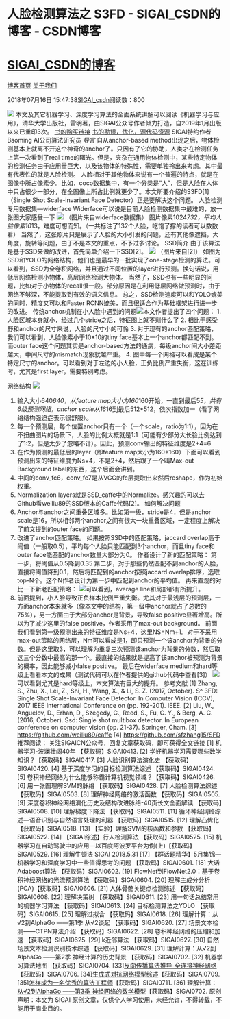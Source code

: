 
# 人脸检测算法之 S3FD - SIGAI_CSDN的博客 - CSDN博客
# [SIGAI_CSDN的博客](https://blog.csdn.net/sigai_csdn)


[博客首页](https://blog.csdn.net/SIGAI_CSDN)
[关于我们](https://me.csdn.net/SIGAI_CSDN)

2018年07月16日 15:47:38[SIGAI_csdn](https://me.csdn.net/SIGAI_CSDN)阅读数：800


![](https://pic4.zhimg.com/80/v2-bf6cf31b40c97523745030c94e60b2ad_hd.gif)
本文及其它机器学习、深度学习算法的全面系统讲解可以阅读《机器学习与应用》，清华大学出版社，雷明著，由SIGAI公众号作者倾力打造，自2019年1月出版以来已重印3次。
[书的购买链接](https://link.zhihu.com/?target=https%3A//item.jd.com/12504554.html)
[书的勘误，优化，源代码资源](https://link.zhihu.com/?target=http%3A//www.tensorinfinity.com/paper_78.html)
SIGAI特约作者
Baoming
AI公司算法研究员
*导言*
自从anchor-based method出现之后，物体检测基本上就离不开这个神奇的anchor了。只因有了它的协助，人类才在检测任务上第一次看到了real time的曙光。但是，夹杂在通用物体检测中，某些特定物体的检测任务由于应用量巨大，以及该物体的特殊性，需要单独拎出来考虑。其中最有代表性的就是人脸检测。
人脸相对于其他物体来说有一个普遍的特点，就是在图像中所占像素少。比如，coco数据集中，有一个分类是“人”，但是人脸在人体中只占很少一部分，在全图像上所占比例就更少了。本文所要介绍的S3FD[1]（Single Shot Scale-invariant Face Detector）正是要解决这个问题。
人脸检测专用数据集—widerface
Widerface可以说是目前人脸检测数据集中最难的，放一张图大家感受一下
![](https://pic3.zhimg.com/80/v2-23077daaef53fe4f75b558bafbfa97e4_hd.jpg)
（图片来自widerface数据集）
图片像素1024*732，平均人脸像素10*13，难度可想而知。（一共标注了132个人脸，吃饱了撑的读者可以数数看）
当然了，这张照片只是展示了人脸的大小引发的问题，还有其他像遮挡，大角度，旋转等问题，由于不是本文的重点，不予过多讨论。
SSD简介
由于该算法是基于SSD来做的改进，首先简单介绍一下SSD[2]。
![](https://pic3.zhimg.com/80/v2-18957786f252134cf2eeddf6e91f5726_hd.jpg)
（图片来自[2]）
如图为SSD和YOLO的网络结构，他们也是最早的一批实现了one-stage检测的算法。可以看到，SSD为全卷积网络，并且通过不同位置的layer进行预测。换句话说，用低层网络检测小物体，高层网络检测大物体。
当然了，SSD也有一些明显的问题，比如对于小物体的recall很一般。部分原因是在利用低层网络做预测时，由于网络不够深，不能提取到有效的语义信息。
总之，SSD检测速度可以和YOLO媲美的同时，精度又可以和Faster RCNN媲美，而且很适合作为基础框架进行进一步的改进。
传统anchor机制在小人脸中遇到的问题![](https://img-blog.csdn.net/20180716143832631?watermark/2/text/aHR0cHM6Ly9ibG9nLmNzZG4ubmV0L1NJR0FJX0NTRE4=/font/5a6L5L2T/fontsize/400/fill/I0JBQkFCMA==/dissolve/70)本文作者提出了四个问题：
1.人脸区域本身就小，经过几个stride之后，特征图上就不剩什么了
2. 相比于感受野和anchor的尺寸来说，人脸的尺寸小的可怜
3. 对于现有的anchor匹配策略，我们可以看到，人脸像素小于10*10的tiny face基本上一个anchor都匹配不到。而outer face这个问题其实是anchor-based方法的通病，每级anchor间大小差距越大，中间尺寸的mismatch现象就越严重。
4. 图中每一个网格可以看成是某个特定尺寸的anchor。可以看到对于左边的小人脸，正负比例严重失衡，这在训练时，尤其是first layer，需要特别考虑。

网络结构
![](https://img-blog.csdn.net/20180716143910749?watermark/2/text/aHR0cHM6Ly9ibG9nLmNzZG4ubmV0L1NJR0FJX0NTRE4=/font/5a6L5L2T/fontsize/400/fill/I0JBQkFCMA==/dissolve/70)
1. 输入大小640*640，从feature map大小为160*160开始，一直到最后5*5，共有6级预测网络，anchor scale从16*16到最后512*512，依次指数加一（看了网络结构强迫症表示很舒服）。
2. 每一个预测层，每个位置anchor只有一个（一个scale，ratio为1:1），因为在不扭曲图片的场景下，人脸的比例大概就是1:1（可能有少部分大长脸比例达到了1:2，但是太少了忽略不计）。因此，预测conv输出的特征维度是2+4=6
3. 在作为预测的最低层的layer（即feature map大小为160*160）下面可以看到预测出来的特征维度为Ns+4，不是2+4，然后跟了一个叫Max-out Background label的东西，这个后面会讲到。
4. 中间的conv_fc6，conv_fc7是从VGG的fc层提取出来然后reshape，作为初始权重。
5. Normalization layers就是SSD_caffe中的Normalize。感兴趣的可以去Github看weiliu89的SSD版本的Caffe代码[2]。
如何解决问题
1. Anchor与anchor之间重叠区域多。比如第一级，stride是4，但是anchor scale是16，所以相邻两个anchor之间有很大一块重叠区域，一定程度上解决了前文提到的outer face的问题。
2. 改进了anchor匹配策略。
如果按照SSD中的匹配策略，jaccard overlap高于阈值（一般取0.5），平均每个人脸只能匹配到3个anchor，而且tiny face和outer face能匹配的anchor数量大部分为0。
作者设计了新的匹配策略：
第一步，将阈值从0.5降到0.35
第二步，对于那些仍然匹配不到anchor的人脸，直接将阈值降到0.1，然后将匹配到的anchor按照jaccard overlap排序，选取top-N个。这个N作者设计为第一步中匹配到anchor的平均值。
再来直观的对比一下新老匹配策略：
![](https://img-blog.csdn.net/20180716143926703?watermark/2/text/aHR0cHM6Ly9ibG9nLmNzZG4ubmV0L1NJR0FJX0NTRE4=/font/5a6L5L2T/fontsize/400/fill/I0JBQkFCMA==/dissolve/70)可以看到，average line和局部都有所提升。
3. 前面提到，小人脸导致正负样本比例严重失衡。尤其对于最浅层的预测层，一方面anchor本来就多（像本文中的结构，第一级中anchor就占了总数的75%），另一方面由于大部分anchor是背景，导致false positive显著增高。所以为了减少这里的false positive，作者采用了max-out background。
前面我们看到第一级预测出来的特征维度是Ns+4，这里NS=Nm+1。对于不采用max-out策略的网络层，Nm可以看成是1，即只预测一个该anchor为背景的分数。但是这里取3，可以理解为重复三次预测该anchor为背景的分数，然后取这三个分数中最高的那一个。最直接的结果就是提高了该anchor被预测为背景的概率，因此能够减小false positive。
最后在widerface medium和hard等级上看看本文的成果（测试代码可以在作者提供的github代码中查看[3]）
![](https://img-blog.csdn.net/20180716143948665?watermark/2/text/aHR0cHM6Ly9ibG9nLmNzZG4ubmV0L1NJR0FJX0NTRE4=/font/5a6L5L2T/fontsize/400/fill/I0JBQkFCMA==/dissolve/70)可以看到尤其是hard等级上，本文算法有巨大的提升。
参考文献
[1] Zhang, S., Zhu, X., Lei, Z., Shi, H., Wang, X., & Li, S. Z. (2017, October). S^ 3FD: Single Shot Scale-Invariant Face Detector. In Computer Vision (ICCV), 2017 IEEE International Conference on (pp. 192-201). IEEE.
[2] Liu, W., Anguelov, D., Erhan, D., Szegedy, C., Reed, S., Fu, C. Y., & Berg, A. C. (2016, October). Ssd: Single shot multibox detector. In European conference on computer vision (pp. 21-37). Springer, Cham.
[3] https://github.com/weiliu89/caffe
[4] https://github.com/sfzhang15/SFD
推荐阅读：
关注SIGAICN公众号，回复文章获取码，即可获得全文链接
[1] 机器学习-波澜壮阔40年 【获取码】SIGAI0413.
[2] 学好机器学习需要哪些数学知识？【获取码】SIGAI0417.
[3] 人脸识别算法演化史 【获取码】SIGAI0420.
[4] 基于深度学习的目标检测算法综述 【获取码】SIGAI0424.
[5] 卷积神经网络为什么能够称霸计算机视觉领域？【获取码】SIGAI0426.
[6] 用一张图理解SVM的脉络 【获取码】SIGAI0428.
[7] 人脸检测算法综述 【获取码】SIGAI0503.
[8] 理解神经网络的激活函数 【获取码】SIGAI0505.
[9] 深度卷积神经网络演化历史及结构改进脉络-40页长文全面解读 【获取码】SIGAI0508.
[10] 理解梯度下降法 【获取码】SIGAI0511.
[11] 循环神经网络综述—语音识别与自然语言处理的利器 【获取码】SIGAI0515.
[12] 理解凸优化 【获取码】SIGAI0518.
[13] 【实验】理解SVM的核函数和参数 【获取码】SIGAI0522.
[14] 【SIGAI综述】行人检测算法 【获取码】SIGAI0525.
[15] 机器学习在自动驾驶中的应用—以百度阿波罗平台为例(上)【获取码】SIGAI0529.
[16] 理解牛顿法 SIGAI 2018.5.31
[17] 【群话题精华】5月集锦—机器学习和深度学习中一些值得思考的问题 【获取码】SIGAI0601.
[18] 大话Adaboost算法 【获取码】SIGAI0602.
[19] FlowNet到FlowNet2.0：基于卷积神经网络的光流预测算法 【获取码】SIGAI0604.
[20] 理解主成分分析(PCA)【获取码】SIGAI0606.
[21] 人体骨骼关键点检测综述 【获取码】SIGAI0608.
[22] 理解决策树 【获取码】SIGAI0611.
[23] 用一句话总结常用的机器学习算法 【获取码】SIGAI0613.
[24] 目标检测算法之YOLO 【获取码】SIGAI0615.
[25] 理解过拟合 【获取码】SIGAI0618.
[26] 理解计算：从√2到AlphaGo ——第1季 从√2谈起 【获取码】SIGAI0620.
[27] 场景文本检测——CTPN算法介绍 【获取码】SIGAI0622.
[28] 卷积神经网络的压缩和加速 【获取码】SIGAI0625.
[29] k近邻算法 【获取码】SIGAI0627.
[30] 自然场景文本检测识别技术综述 【获取码】SIGAI0629.
[31] 理解计算：从√2到AlphaGo ——第2季 神经计算的历史背景 【获取码】SIGAI0702.
[32] 机器学习算法地图 【获取码】SIGAI0704.
[33][反向传播算法推导-全连接神经网络](http://link.zhihu.com/?target=https%3A//mp.weixin.qq.com/s%3F__biz%3DMzU4MjQ3MDkwNA%3D%3D%26mid%3D2247485446%26idx%3D1%26sn%3D57d7d866443810c20c4ea2c6ee8018cc%26chksm%3Dfdb69591cac11c8773638b396abe43c0161e4d339f0fa845e54326be3e8c4933a3b6a2713dae%23rd)【获取码】SIGAI0706.
[34][生成式对抗网络模型综述](http://link.zhihu.com/?target=https%3A//mp.weixin.qq.com/s/e9wMKj8SgjtEWB9U7MM-9w)【获取码】SIGAI0709.
[35][怎样成为一名优秀的算法工程师](http://link.zhihu.com/?target=https%3A//mp.weixin.qq.com/s/YMtnBAVDZepsMTO4h-VRtQ)【获取码】SIGAI0711.
[36] 理解计算：[从√2到AlphaGo ——第3季 神经网络的数学模型](https://mp.weixin.qq.com/s?__biz=MzU4MjQ3MDkwNA==&mid=2247485592&idx=1&sn=1c5236972402ea8cb168161bc41e8e7e&chksm=fdb6950fcac11c19ad047e7cb9ced96447a85b41e21b10789a86ae4a211e4fb2ca1f911a7fc5#rd)【获取码】SIGAI0702.
原创声明：本文为 SIGAI 原创文章，仅供个人学习使用，未经允许，不得转载，不能用于商业目的。

